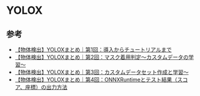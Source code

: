 # YOLOX

## 参考

- [【物体検出】YOLOXまとめ｜第1回：導入からチュートリアルまで](https://tt-tsukumochi.com/archives/287)
- [【物体検出】YOLOXまとめ｜第2回：マスク着用判定〜カスタムデータの学習〜](https://tt-tsukumochi.com/archives/333)
- [【物体検出】YOLOXまとめ｜第3回：カスタムデータセット作成と学習〜](https://tt-tsukumochi.com/archives/160)
- [【物体検出】YOLOXまとめ｜第4回：ONNXRuntimeとテスト結果（スコア、座標）の出力方法](https://tt-tsukumochi.com/archives/1228)
